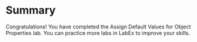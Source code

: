 # Summary

Congratulations! You have completed the Assign Default Values for Object Properties lab. You can practice more labs in LabEx to improve your skills.
